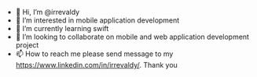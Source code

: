 - 👋 Hi, I’m @irrevaldy
- 👀 I’m interested in mobile application development
- 🌱 I’m currently learning swift
- 💞️ I’m looking to collaborate on mobile and web application development project
- 📫 How to reach me please send message to my https://www.linkedin.com/in/irrevaldy/. Thank you

<!---
irrevaldy/irrevaldy is a ✨ special ✨ repository because its `README.md` (this file) appears on your GitHub profile.
You can click the Preview link to take a look at your changes.
--->
